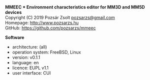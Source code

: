 **MMEEC * Environment characteristics editor for MM3D and MM5D devices**  
Copyright (C) 2019 Pozsár Zsolt <pozsarzs@gmail.com>  
Homepage: <http://www.pozsarzs.hu>  
GitHub: <https://github.com/pozsarzs/mmeec>

**Software**

 - architecture:       (all)
 - operation system:   FreeBSD, Linux
 - version:            v0.1.1
 - language:           en
 - licence:            EUPL v1.1
 - user interface:     CUI
